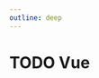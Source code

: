 ```yaml
---
outline: deep
---
```


# TODO Vue

<script setup>
  console.log("import.meta.env.VITE_GLOBAL_PLATFORM: ", import.meta.env.VITE_GLOBAL_PLATFORM);
</script>
